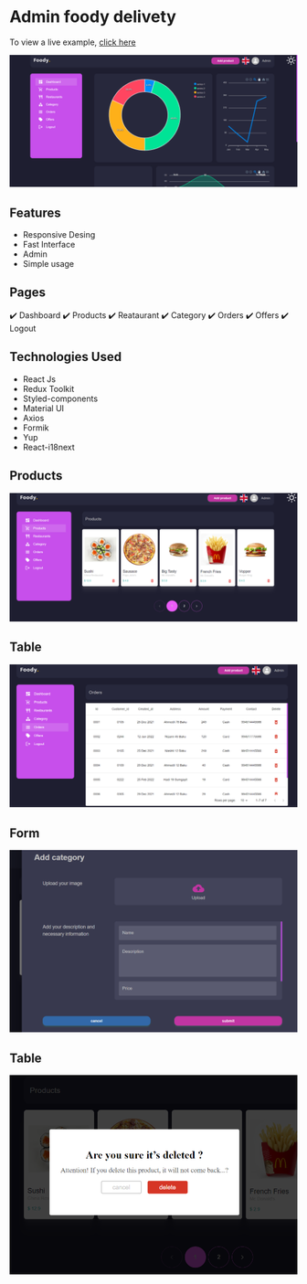 # Admin foody delivety

To view a live example, [click here](https://foody-admin-9727kec9g-thehasanovv.vercel.app/panel/dashboard)

<img src="/public/github/main.png">

## Features
* Responsive Desing 
* Fast Interface
* Admin
* Simple usage

## Pages
✔️ Dashboard ✔️ Products ✔️ Reataurant ✔️ Category ✔️ Orders ✔️ Offers ✔️ Logout

## Technologies Used
* React Js
* Redux Toolkit
* Styled-components
* Material UI
* Axios
* Formik
* Yup
* React-i18next

## Products
<img src="public/github/products.png" width="600">

## Table
<img src="public/github/table.png" width="600">

## Form
<img src="public/github/form.png" width="600">

## Table
<img src="public/github/delete.png" width="600">
